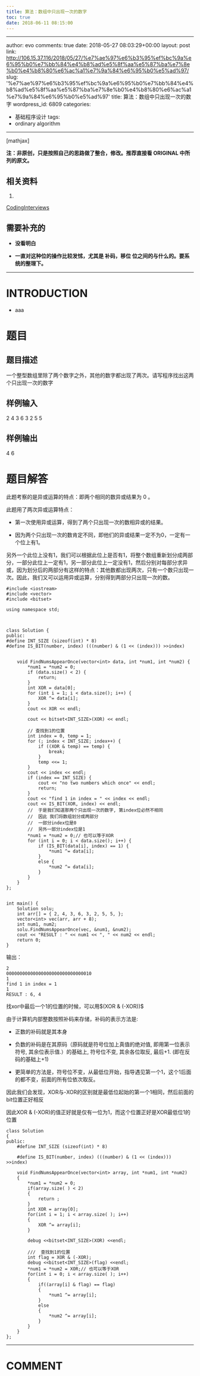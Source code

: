 ```yaml
---
title: 算法：数组中只出现一次的数字
toc: true
date: 2018-06-11 08:15:00
---
```

---
author: evo
comments: true
date: 2018-05-27 08:03:29+00:00
layout: post
link: http://106.15.37.116/2018/05/27/%e7%ae%97%e6%b3%95%ef%bc%9a%e6%95%b0%e7%bb%84%e4%b8%ad%e5%8f%aa%e5%87%ba%e7%8e%b0%e4%b8%80%e6%ac%a1%e7%9a%84%e6%95%b0%e5%ad%97/
slug: '%e7%ae%97%e6%b3%95%ef%bc%9a%e6%95%b0%e7%bb%84%e4%b8%ad%e5%8f%aa%e5%87%ba%e7%8e%b0%e4%b8%80%e6%ac%a1%e7%9a%84%e6%95%b0%e5%ad%97'
title: 算法：数组中只出现一次的数字
wordpress_id: 6809
categories:
- 基础程序设计
tags:
- ordinary algorithm
---

<!-- more -->

[mathjax]

**注：非原创，只是按照自己的思路做了整合，修改。推荐直接看 ORIGINAL 中所列的原文。**


## 相关资料





 	
  1. 


[CodingInterviews](https://github.com/gatieme/CodingInterviews)







## 需要补充的





 	
  * **没看明白**

 	
  * **一直对这种位的操作比较发怵，尤其是 补码，移位 位之间的与什么的。要系统的整理下。**





* * *





# INTRODUCTION





 	
  * aaa





# 题目




## **题目描述**


一个整型数组里除了两个数字之外，其他的数字都出现了两次。请写程序找出这两个只出现一次的数字


## **样例输入**


2 4 3 6 3 2 5 5


## **样例输出**


4 6


# 题目解答


此题考察的是异或运算的特点：即两个相同的数异或结果为 0 。

此题用了两次异或运算特点：



 	
  * 第一次使用异或运算，得到了两个只出现一次的数相异或的结果。

 	
  * 因为两个只出现一次的数肯定不同，即他们的异或结果一定不为0，一定有一个位上有1。


另外一个此位上没有1，我们可以根据此位上是否有1，将整个数组重新划分成两部分，一部分此位上一定有1，另一部分此位上一定没有1，然后分别对每部分求异或，因为划分后的两部分有这样的特点：其他数都出现两次，只有一个数只出现一次。因此，我们又可以运用异或运算，分别得到两部分只出现一次的数。

    
    #include <iostream>
    #include <vector>
    #include <bitset>
    
    using namespace std;
    
    
    
    class Solution {
    public:
    #define INT_SIZE (sizeof(int) * 8)
    #define IS_BIT(number, index) (((number) & (1 << (index))) >>index)
    
    
    	void FindNumsAppearOnce(vector<int> data, int *num1, int *num2) {
    		*num1 = *num2 = 0;
    		if (data.size() < 2) {
    			return;
    		}
    		int XOR = data[0];
    		for (int i = 1; i < data.size(); i++) {
    			XOR ^= data[i];
    		}
    		cout << XOR << endl;
    
    		cout << bitset<INT_SIZE>(XOR) << endl;
    
    		// 查找到1的位置
    		int index = 0, temp = 1;
    		for (; index < INT_SIZE; index++) {
    			if ((XOR & temp) == temp) {
    				break;
    			}
    			temp <<= 1;
    		}
    		cout << index << endl;
    		if (index == INT_SIZE) {
    			cout << "no two numbers which once" << endl;
    			return;
    		}
    		cout << "find 1 in index = " << index << endl;
    		cout << IS_BIT(XOR, index) << endl;
    		//  于是我们知道那两个只出现一次的数字, 第index位必然不相同
    		//  因此 我们将数组划分成两部分
    		//  一部分index位是0
    		//  另外一部分index位是1
    		*num1 = *num2 = 0;// 也可以等于XOR
    		for (int i = 0; i < data.size(); i++) {
    			if (IS_BIT(data[i], index) == 1) {
    				*num1 ^= data[i];
    			}
    			else {
    				*num2 ^= data[i];
    			}
    		}
    	}
    };
    
    
    int main() {
    	Solution solu;
    	int arr[] = { 2, 4, 3, 6, 3, 2, 5, 5, };
    	vector<int> vec(arr, arr + 8);
    	int num1, num2;
    	solu.FindNumsAppearOnce(vec, &num1, &num2);
    	cout << "RESULT : " << num1 << ", " << num2 << endl;
    	return 0;
    }


输出：

    
    2
    00000000000000000000000000000010
    1
    find 1 in index = 1
    1
    RESULT : 6, 4


找xor中最后一个1的位置的时候，可以用$(XOR & (-XOR))$

由于计算机内部整数按照补码来存储，补码的表示方法是:



 	
  * 正数的补码就是其本身

 	
  * 负数的补码是在其原码（原码就是符号位加上真值的绝对值, 即用第一位表示符号, 其余位表示值.）的基础上, 符号位不变, 其余各位取反, 最后+1. (即在反码的基础上+1)

 	
  * 更简单的方法是，符号位不变，从最低位开始，指导遇见第一个1，这个1后面的都不变，前面的所有位依次取反。


因此我们会发现，XOR与-XOR的区别就是最低位起始的第一个1相同，然后前面的bit位置正好相反

因此XOR & (-XOR)的值正好就是仅有一位为1，而这个位置正好是XOR最低位1的位置

    
    class Solution
    {
    public:
        #define INT_SIZE (sizeof(int) * 8)
    
        #define IS_BIT(number, index) (((number) & (1 << (index))) >>index)
    
        void FindNumsAppearOnce(vector<int> array, int *num1, int *num2)
        {
            *num1 = *num2 = 0;
            if(array.size( ) < 2)
            {
                return ;
            }
            int XOR = array[0];
            for(int i = 1; i < array.size( ); i++)
            {
                XOR ^= array[i];
            }
    
            debug <<bitset<INT_SIZE>(XOR) <<endl;
    
            ///  查找到1的位置
            int flag = XOR & (-XOR);
            debug <<bitset<INT_SIZE>(flag) <<endl;
            *num1 = *num2 = XOR;// 也可以等于XOR
            for(int i = 0; i < array.size( ); i++)
            {
                if((array[i] & flag) == flag)
                {
                    *num1 ^= array[i];
                }
                else
                {
                    *num2 ^= array[i];
                }
            }
        }
    };
















* * *





# COMMENT



